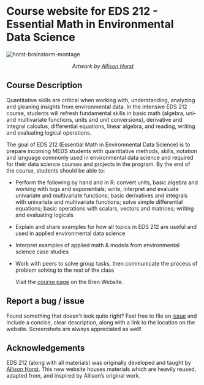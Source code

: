 # Course website for EDS 212 - Essential Math in Environmental Data Science

![horst-brainstorm-montage](https://github.com/samanthacsik/EDS-212-essential-math/assets/43836046/27cef500-ba30-4553-867b-4ef12449f032)

<p align="center"><em>Artwork by <a href="https://allisonhorst.com/">Allison Horst</a></em></p>

## Course Description

Quantitative skills are critical when working with, understanding, analyzing and gleaning insights from environmental data. In the intensive EDS 212 course, students will refresh fundamental skills in basic math (algebra, uni- and multivariate functions, units and unit conversions), derivative and integral calculus, differential equations, linear algebra, and reading, writing and evaluating logical operations.

The goal of EDS 212 (Essential Math in Environmental Data Science) is to prepare incoming MEDS students with quantitative methods, skills, notation and language commonly used in environmental data science and required for their data science courses and projects in the program. By the end of the course, students should be able to:

- Perform the following by hand and in R: convert units, basic algebra and working with logs and exponentials; write, interpret and evaluate univariate and multivariate functions; basic derivatives and integrals with univariate and multivariate functions; solve simple differential equations; basic operations with scalars, vectors and matrices; writing and evaluating logicals
- Explain and share examples for how all topics in EDS 212 are useful and used in applied environmental data science
- Interpret examples of applied math & models from environmental science case studies
- Work with peers to solve group tasks, then communicate the process of problem solving to the rest of the class

  Visit the [course page](https://bren.ucsb.edu/courses/eds-212) on the Bren Website.

## Report a bug / issue

Found something that doesn't look quite right? Feel free to file an [issue](https://github.com/samanthacsik/EDS-240-data-viz/issues) and include a concise, clear description, along with a link to the location on the website. Screenshots are always appreciated as well!

## Acknowledgements

EDS 212 (along with all materials) was originally developed and taught by [Allison Horst](https://github.com/allisonhorst). This new website houses materials which are heavily reused, adapted from, and inspired by Allison’s original work.
